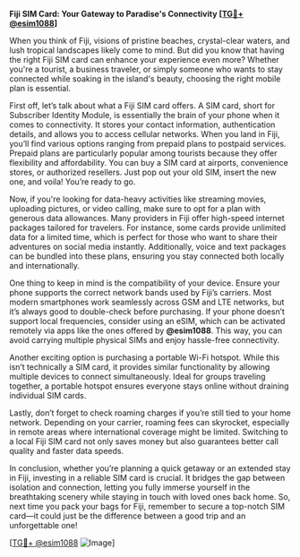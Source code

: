 **Fiji SIM Card: Your Gateway to Paradise's Connectivity [[TG💪+ @esim1088](https://t.me/s/esim1088)]**

When you think of Fiji, visions of pristine beaches, crystal-clear waters, and lush tropical landscapes likely come to mind. But did you know that having the right Fiji SIM card can enhance your experience even more? Whether you're a tourist, a business traveler, or simply someone who wants to stay connected while soaking in the island's beauty, choosing the right mobile plan is essential.

First off, let’s talk about what a Fiji SIM card offers. A SIM card, short for Subscriber Identity Module, is essentially the brain of your phone when it comes to connectivity. It stores your contact information, authentication details, and allows you to access cellular networks. When you land in Fiji, you’ll find various options ranging from prepaid plans to postpaid services. Prepaid plans are particularly popular among tourists because they offer flexibility and affordability. You can buy a SIM card at airports, convenience stores, or authorized resellers. Just pop out your old SIM, insert the new one, and voila! You’re ready to go.

Now, if you're looking for data-heavy activities like streaming movies, uploading pictures, or video calling, make sure to opt for a plan with generous data allowances. Many providers in Fiji offer high-speed internet packages tailored for travelers. For instance, some cards provide unlimited data for a limited time, which is perfect for those who want to share their adventures on social media instantly. Additionally, voice and text packages can be bundled into these plans, ensuring you stay connected both locally and internationally.

One thing to keep in mind is the compatibility of your device. Ensure your phone supports the correct network bands used by Fiji’s carriers. Most modern smartphones work seamlessly across GSM and LTE networks, but it’s always good to double-check before purchasing. If your phone doesn’t support local frequencies, consider using an eSIM, which can be activated remotely via apps like the ones offered by **@esim1088**. This way, you can avoid carrying multiple physical SIMs and enjoy hassle-free connectivity.

Another exciting option is purchasing a portable Wi-Fi hotspot. While this isn’t technically a SIM card, it provides similar functionality by allowing multiple devices to connect simultaneously. Ideal for groups traveling together, a portable hotspot ensures everyone stays online without draining individual SIM cards.

Lastly, don’t forget to check roaming charges if you’re still tied to your home network. Depending on your carrier, roaming fees can skyrocket, especially in remote areas where international coverage might be limited. Switching to a local Fiji SIM card not only saves money but also guarantees better call quality and faster data speeds.

In conclusion, whether you’re planning a quick getaway or an extended stay in Fiji, investing in a reliable SIM card is crucial. It bridges the gap between isolation and connection, letting you fully immerse yourself in the breathtaking scenery while staying in touch with loved ones back home. So, next time you pack your bags for Fiji, remember to secure a top-notch SIM card—it could just be the difference between a good trip and an unforgettable one!

[[TG💪+ @esim1088](https://t.me/s/esim1088) ![Image](https://i.postimg.cc/Y0z9fWf4/image.png)]